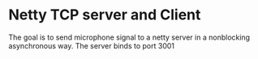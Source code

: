 # Netty TCP server and Client
The goal is to send microphone signal to a netty server in a nonblocking asynchronous
way. The server binds to port 3001


 